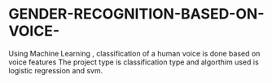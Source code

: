 # GENDER-RECOGNITION-BASED-ON-VOICE-
Using Machine Learning , classification of a human voice is done based on voice features 
The project type is classification type and  algorthim used is logistic regression and svm. 
